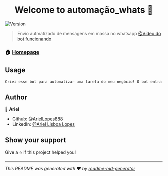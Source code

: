 <h1 align="center">Welcome to automação_whats 👋</h1>
<p>
  <img alt="Version" src="https://img.shields.io/badge/version-1-blue.svg?cacheSeconds=2592000" />
</p>

> Envio autmatizado de mensagens em massa no whatsapp [@Vídeo do bot funcionando](https://www.linkedin.com/posts/ariel-lisboa-lopes-6ba7a7168_python-activity-6910632403921158144-ao-L?utm_source=share&utm_medium=member_desktop)

### 🏠 [Homepage]( )

## Usage

```sh
Criei esse bot para automatizar uma tarefa do meu negócio! O bot entra no whatsapp e envia a mensagem personalizada para o contato, após fazer  a leitura das informações, (Nome, Número e Mensagem) na planilha excel.
```

## Author

👤 **Ariel**

* Github: [@ArielLopes888](https://github.com/ArielLopes888)
* LinkedIn: [@Ariel Lisboa Lopes](https://linkedin.com/in/ariel-lisboa-lopes-6ba7a7168)

## Show your support

Give a ⭐️ if this project helped you!

***
_This README was generated with ❤️ by [readme-md-generator](https://github.com/kefranabg/readme-md-generator)_
